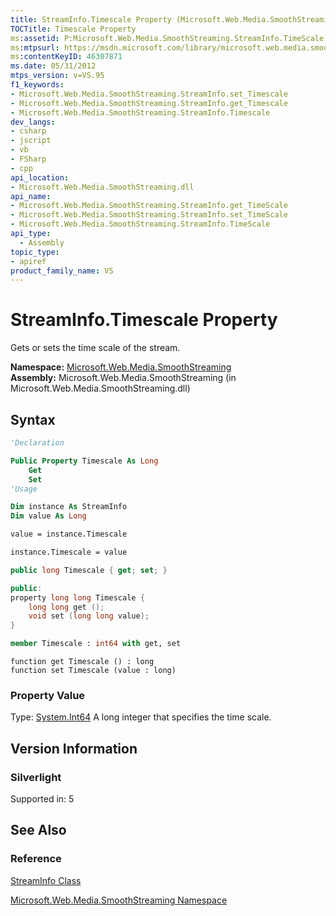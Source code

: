 ```yaml
---
title: StreamInfo.Timescale Property (Microsoft.Web.Media.SmoothStreaming)
TOCTitle: Timescale Property
ms:assetid: P:Microsoft.Web.Media.SmoothStreaming.StreamInfo.TimeScale
ms:mtpsurl: https://msdn.microsoft.com/library/microsoft.web.media.smoothstreaming.streaminfo.timescale(v=VS.95)
ms:contentKeyID: 46307871
ms.date: 05/31/2012
mtps_version: v=VS.95
f1_keywords:
- Microsoft.Web.Media.SmoothStreaming.StreamInfo.set_Timescale
- Microsoft.Web.Media.SmoothStreaming.StreamInfo.get_Timescale
- Microsoft.Web.Media.SmoothStreaming.StreamInfo.Timescale
dev_langs:
- csharp
- jscript
- vb
- FSharp
- cpp
api_location:
- Microsoft.Web.Media.SmoothStreaming.dll
api_name:
- Microsoft.Web.Media.SmoothStreaming.StreamInfo.get_TimeScale
- Microsoft.Web.Media.SmoothStreaming.StreamInfo.set_TimeScale
- Microsoft.Web.Media.SmoothStreaming.StreamInfo.TimeScale
api_type:
  - Assembly
topic_type:
- apiref
product_family_name: VS
---
```


# StreamInfo.Timescale Property

Gets or sets the time scale of the stream.

**Namespace:**  [Microsoft.Web.Media.SmoothStreaming](microsoft-web-media-smoothstreaming-namespace_1.md)  
**Assembly:**  Microsoft.Web.Media.SmoothStreaming (in Microsoft.Web.Media.SmoothStreaming.dll)

## Syntax

```vb
'Declaration

Public Property Timescale As Long
    Get
    Set
'Usage

Dim instance As StreamInfo
Dim value As Long

value = instance.Timescale

instance.Timescale = value
```

```csharp
public long Timescale { get; set; }
```

```cpp
public:
property long long Timescale {
    long long get ();
    void set (long long value);
}
```

``` fsharp
member Timescale : int64 with get, set
```

```jscript
function get Timescale () : long
function set Timescale (value : long)
```

### Property Value

Type: [System.Int64](https://msdn.microsoft.com/library/6yy583ek\(v=vs.95\))  
A long integer that specifies the time scale.

## Version Information

### Silverlight

Supported in: 5  

## See Also

### Reference

[StreamInfo Class](streaminfo-class-microsoft-web-media-smoothstreaming_1.md)

[Microsoft.Web.Media.SmoothStreaming Namespace](microsoft-web-media-smoothstreaming-namespace_1.md)
